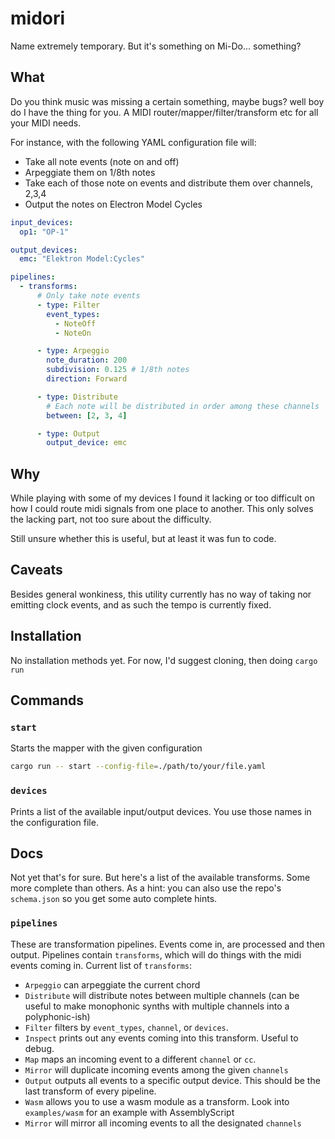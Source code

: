 # midori

Name extremely temporary. But it's something on Mi-Do... something?

## What

Do you think music was missing a certain something, maybe bugs? well boy do I have the thing for you.
A MIDI router/mapper/filter/transform etc for all your MIDI needs.

For instance, with the following YAML configuration file will:

- Take all note events (note on and off)
- Arpeggiate them on 1/8th notes
- Take each of those note on events and distribute them over channels, 2,3,4
- Output the notes on Electron Model Cycles

```yaml
input_devices:
  op1: "OP-1"

output_devices:
  emc: "Elektron Model:Cycles"

pipelines:
  - transforms:
      # Only take note events
      - type: Filter
        event_types:
          - NoteOff
          - NoteOn

      - type: Arpeggio
        note_duration: 200
        subdivision: 0.125 # 1/8th notes
        direction: Forward

      - type: Distribute
        # Each note will be distributed in order among these channels
        between: [2, 3, 4]

      - type: Output
        output_device: emc
```

## Why

While playing with some of my devices I found it lacking or too difficult on how I could route midi signals from one place to another. This only solves the lacking part, not too sure about the difficulty.

Still unsure whether this is useful, but at least it was fun to code.

## Caveats

Besides general wonkiness, this utility currently has no way of taking nor emitting clock events, and as such the tempo is currently fixed.

## Installation

No installation methods yet. For now, I'd suggest cloning, then doing `cargo run`

## Commands

### `start`

Starts the mapper with the given configuration

```sh
cargo run -- start --config-file=./path/to/your/file.yaml
```

### `devices`

Prints a list of the available input/output devices.
You use those names in the configuration file.

## Docs

Not yet that's for sure. But here's a list of the available transforms. Some more complete than others. As a hint: you can also use the repo's `schema.json` so you get some auto complete hints.

### `pipelines`

These are transformation pipelines. Events come in, are processed and then output.
Pipelines contain `transforms`, which will do things with the midi events coming in. Current list of `transforms`:

- `Arpeggio` can arpeggiate the current chord
- `Distribute` will distribute notes between multiple channels (can be useful to make monophonic synths with multiple channels into a polyphonic-ish)
- `Filter` filters by `event_types`, `channel`, or `devices`.
- `Inspect` prints out any events coming into this transform. Useful to debug.
- `Map` maps an incoming event to a different `channel` or `cc`.
- `Mirror` will duplicate incoming events among the given `channels`
- `Output` outputs all events to a specific output device. This should be the last transform of every pipeline.
- `Wasm` allows you to use a wasm module as a transform. Look into `examples/wasm` for an example with AssemblyScript
- `Mirror` will mirror all incoming events to all the designated `channels`
